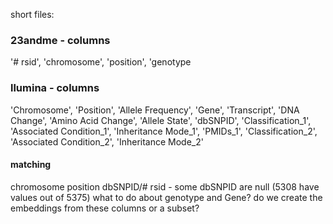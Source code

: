 short files:

### 23andme - columns
'# rsid', 'chromosome', 'position', 'genotype

### llumina - columns
'Chromosome', 'Position', 'Allele Frequency', 'Gene', 'Transcript',
'DNA Change', 'Amino Acid Change', 'Allele State', 'dbSNPID',
'Classification_1', 'Associated Condition_1', 'Inheritance Mode_1',
'PMIDs_1', 'Classification_2', 'Associated Condition_2',
'Inheritance Mode_2'
       
#### matching
chromosome 
position
dbSNPID/# rsid - some dbSNPID are null (5308 have values out of 5375)
what to do about genotype and Gene?
do we create the embeddings from these columns or a subset?
